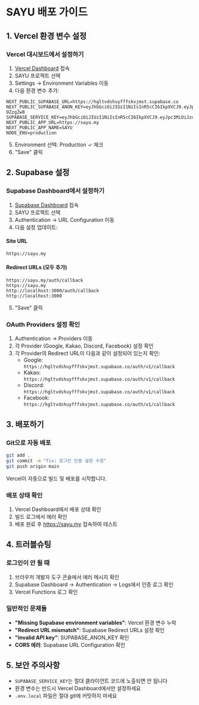 # SAYU 배포 가이드

## 1. Vercel 환경 변수 설정

### Vercel 대시보드에서 설정하기
1. [Vercel Dashboard](https://vercel.com/dashboard) 접속
2. SAYU 프로젝트 선택
3. Settings → Environment Variables 이동
4. 다음 환경 변수 추가:

```
NEXT_PUBLIC_SUPABASE_URL=https://hgltvdshuyfffskvjmst.supabase.co
NEXT_PUBLIC_SUPABASE_ANON_KEY=eyJhbGciOiJIUzI1NiIsInR5cCI6IkpXVCJ9.eyJpc3MiOiJzdXBhYmFzZSIsInJlZiI6ImhnbHR2ZHNodXlmZmZza3ZqbXN0Iiwicm9sZSI6ImFub24iLCJpYXQiOjE3NTI0ODk1MzEsImV4cCI6MjA2ODA2NTUzMX0.4R8eEGXOmnyJh6qGLKSzPyJOKBkZPOKsNI4-OZzg2w8
SUPABASE_SERVICE_KEY=eyJhbGciOiJIUzI1NiIsInR5cCI6IkpXVCJ9.eyJpc3MiOiJzdXBhYmFzZSIsInJlZiI6ImhnbHR2ZHNodXlmZmZza3ZqbXN0Iiwicm9sZSI6InNlcnZpY2Vfcm9sZSIsImlhdCI6MTc1MjQ4OTUzMSwiZXhwIjoyMDY4MDY1NTMxfQ.CGTxr2fMsj3kT0Qf_Ytk3SmU5zeMLkdB3nvnBWkXtaI
NEXT_PUBLIC_APP_URL=https://sayu.my
NEXT_PUBLIC_APP_NAME=SAYU
NODE_ENV=production
```

5. Environment 선택: Production ✓ 체크
6. "Save" 클릭

## 2. Supabase 설정

### Supabase Dashboard에서 설정하기
1. [Supabase Dashboard](https://app.supabase.com) 접속
2. SAYU 프로젝트 선택
3. Authentication → URL Configuration 이동
4. 다음 설정 업데이트:

#### Site URL
```
https://sayu.my
```

#### Redirect URLs (모두 추가)
```
https://sayu.my/auth/callback
https://sayu.my
http://localhost:3000/auth/callback
http://localhost:3000
```

5. "Save" 클릭

### OAuth Providers 설정 확인
1. Authentication → Providers 이동
2. 각 Provider (Google, Kakao, Discord, Facebook) 설정 확인
3. 각 Provider의 Redirect URL이 다음과 같이 설정되어 있는지 확인:
   - Google: `https://hgltvdshuyfffskvjmst.supabase.co/auth/v1/callback`
   - Kakao: `https://hgltvdshuyfffskvjmst.supabase.co/auth/v1/callback`
   - Discord: `https://hgltvdshuyfffskvjmst.supabase.co/auth/v1/callback`
   - Facebook: `https://hgltvdshuyfffskvjmst.supabase.co/auth/v1/callback`

## 3. 배포하기

### Git으로 자동 배포
```bash
git add .
git commit -m "fix: 로그인 인증 설정 수정"
git push origin main
```

Vercel이 자동으로 빌드 및 배포를 시작합니다.

### 배포 상태 확인
1. Vercel Dashboard에서 배포 상태 확인
2. 빌드 로그에서 에러 확인
3. 배포 완료 후 https://sayu.my 접속하여 테스트

## 4. 트러블슈팅

### 로그인이 안 될 때
1. 브라우저 개발자 도구 콘솔에서 에러 메시지 확인
2. Supabase Dashboard → Authentication → Logs에서 인증 로그 확인
3. Vercel Functions 로그 확인

### 일반적인 문제들
- **"Missing Supabase environment variables"**: Vercel 환경 변수 누락
- **"Redirect URL mismatch"**: Supabase Redirect URLs 설정 확인
- **"Invalid API key"**: SUPABASE_ANON_KEY 확인
- **CORS 에러**: Supabase URL Configuration 확인

## 5. 보안 주의사항
- `SUPABASE_SERVICE_KEY`는 절대 클라이언트 코드에 노출되면 안 됩니다
- 환경 변수는 반드시 Vercel Dashboard에서만 설정하세요
- `.env.local` 파일은 절대 git에 커밋하지 마세요